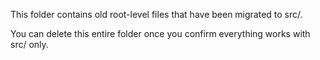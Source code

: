 This folder contains old root-level files that have been migrated to src/.

You can delete this entire folder once you confirm everything works with src/ only.
